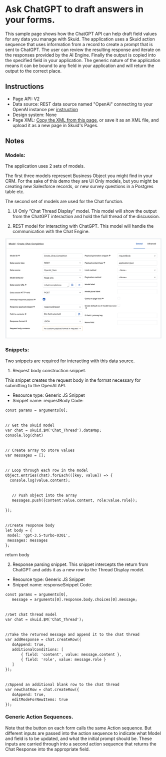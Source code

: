 # Ask ChatGPT to draft answers in your forms. 
 
 This sample page shows how the ChatGPT API can help draft field values for any data you manage with Skuid. The application uses a Skuid action sequence that uses information from a record to create a prompt that is sent to ChatGPT.  The user can review the resulting response and iterate on the responses provided by the AI Engine. Finally the output  is copied into the specified field in your application.  The generic nature of the application means it can be bound to any field in your application and will return the output to the correct place. 

## Instructions
- Page API:  V2
- Data source: REST data source named "OpenAi" connecting to your OpenAI instance per [instruction](openAI)
- Design system: None 
- Page XML:  [Copy the XML from this page](UpdateAnyField_w_ChatGPT.xml?raw=true), or save it as an XML file, and upload it as a new page in Skuid's Pages.

## Notes

### Models:  

The application uses 2 sets of models. 

The first three models represent Business Object you might find in your CRM.  For the sake of this demo they are UI Only models,  but you might be creating new Salesforce records, or new survey questions in a Postgres table etc.  

The second set of models are used for the Chat function. 

1.  UI Only “Chat Thread Display” model. 
This model will show the output from the ChatGPT interaction and hold the full thread of the discussion. 

2. REST model for interacting with ChatGPT. 
This model will handle the communication with the Chat Engine. 

<img src="Chat_Completion_Model.png" width="500"></img>


### Snippets: 
Two snippets are required for interacting with this data source. 

1. Request body construction snippet. 

This snippet creates the request body in the format necessary for submitting to the OpenAI API. 

- Resource type:  Generic JS Snippet
- Snippet name:  requestBody
Code: 

```
const params = arguments[0];


// Get the skuid model
var chat = skuid.$M('Chat_Thread').dataMap;
console.log(chat)


// Create array to store values
var messages = [];


// Loop through each row in the model
Object.entries(chat).forEach(([key, value]) => {
  console.log(value.content);


   // Push object into the array
   messages.push({content:value.content, role:value.role});
  
});


//Create response body
let body = {
 model: 'gpt-3.5-turbo-0301',
 messages: messages
};
```

return body



2.  Response parsing snippet. 
This snippet intercepts the return from ChatGPT and adds it as a new row to the Thread Display model. 

- Resource type:  Generic JS Snippet
- Snippet name:  responseSnippet
Code: 

```
const params = arguments[0],
   message = arguments[0].response.body.choices[0].message;


//Get chat thread model
var chat = skuid.$M('Chat_Thread');


//Take the returned message and append it to the chat thread
var addResponse = chat.createRow({
   doAppend: true,
   additionalConditions: [
       { field: 'content', value: message.content },
       { field: 'role', value: message.role }
   ]
});


//Append an additional blank row to the chat thread
var newChatRow = chat.createRow({
   doAppend: true,
   editModeForNewItems: true
});
```




### Generic Action Sequences. 

Note that the button on each form calls the same Action sequence.  But different inputs are passed into the action sequence to indicate what Model and field is to be updated,  and what the initial prompt should be.   These inputs are carried through into a second action sequence that returns the Chat Response into the appropriate field. 
